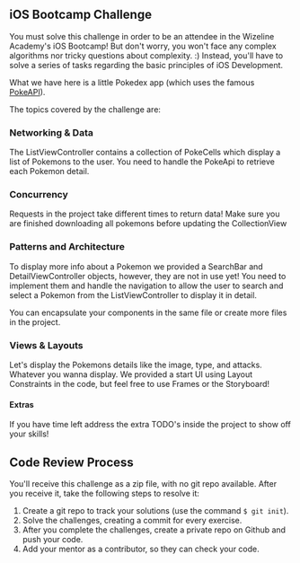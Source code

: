 ## iOS Bootcamp Challenge

You must solve this challenge in order to be an attendee in the Wizeline
Academy's iOS Bootcamp! But don't worry, you won't face any complex algorithms nor tricky questions about complexity. :) 
Instead, you'll have to solve a series of tasks regarding the basic principles of iOS Development.

What we have here is a little Pokedex app (which uses the famous [PokeAPI](https://pokeapi.co/)).

The topics covered by the challenge are:

### Networking & Data
 
The ListViewController contains a collection of PokeCells which display a list of Pokemons to the user.
You need to handle the PokeApi to retrieve each Pokemon detail.

### Concurrency
Requests in the project take different times to return data!
Make sure you are finished downloading all pokemons before updating the CollectionView


### Patterns and Architecture

To display more info about a Pokemon we provided a SearchBar and DetailViewController objects, 
however, they are not in use yet! You need to implement them and handle the navigation 
to allow the user to search and select a Pokemon from the ListViewController to display it in detail.

You can encapsulate your components in the same file or create more files in the project.

### Views & Layouts
Let's display the Pokemons details like the image, type, and attacks. Whatever you wanna display.
We provided a start UI using Layout Constraints in the code, but feel free to use Frames or the Storyboard!

#### Extras
If you have time left address the extra TODO's inside the project to show off your skills!

## Code Review Process

You'll receive this challenge as a zip file, with no git repo available. After you receive it, take the following steps to resolve it:

1. Create a git repo to track your solutions (use the command `$ git init`).
2. Solve the challenges, creating a commit for every exercise.
3. After you complete the challenges, create a private repo on Github and push your code.
4. Add your mentor as a contributor, so they can check your code.

